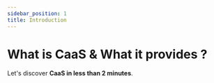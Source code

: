 ```yaml
---
sidebar_position: 1
title: Introduction
---
```


# What is CaaS & What it provides ?

Let's discover **CaaS in less than 2 minutes**.

